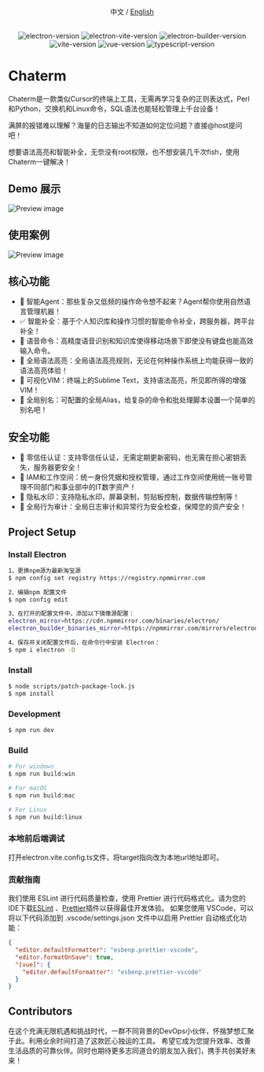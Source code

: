 <div align="center">
  中文 / <a href="./README.md">English</a> 
</div>
<br>
<p align="center">
<img src="https://img.shields.io/github/package-json/dependency-version/chaterm/Chaterm/dev/electron" alt="electron-version">
<img src="https://img.shields.io/github/package-json/dependency-version/chaterm/Chaterm/dev/electron-vite" alt="electron-vite-version" />
<img src="https://img.shields.io/github/package-json/dependency-version/chaterm/Chaterm/dev/electron-builder" alt="electron-builder-version" />
<img src="https://img.shields.io/github/package-json/dependency-version/chaterm/Chaterm/dev/vite" alt="vite-version" />
<img src="https://img.shields.io/github/package-json/dependency-version/chaterm/Chaterm/dev/vue" alt="vue-version" />
<img src="https://img.shields.io/github/package-json/dependency-version/chaterm/Chaterm/dev/typescript" alt="typescript-version" />
</p>

# Chaterm

Chaterm是一款类似Cursor的终端上工具，无需再学习复杂的正则表达式，Perl和Python，交换机和Linux命令，SQL语法也能轻松管理上千台设备！

满屏的报错难以理解？海量的日志输出不知道如何定位问题？直接@host提问吧！

想要语法高亮和智能补全，无奈没有root权限，也不想安装几千次fish，使用Chaterm一键解决！

## Demo 展示

![Preview image](resources/demo.jpg)

## 使用案例

![Preview image](resources/deploy.jpg)

## 核心功能

- 🤖️ 智能Agent：那些复杂又低频的操作命令想不起来？Agent帮你使用自然语言管理机器！
- ✅ 智能补全：基于个人知识库和操作习惯的智能命令补全，跨服务器，跨平台补全！
- 💬 语音命令：高精度语音识别和知识库使得移动场景下即使没有键盘也能高效输入命令。
- 🌟 全局语法高亮：全局语法高亮规则，无论在何种操作系统上均能获得一致的语法高亮体验！
- 📄 可视化VIM：终端上的Sublime Text，支持语法高亮，所见即所得的增强VIM！
- 🎹 全局别名：可配置的全局Alias，给复杂的命令和批处理脚本设置一个简单的别名吧！

## 安全功能

- 🔐 零信任认证：支持零信任认证，无需定期更新密码，也无需在担心密钥丢失，服务器更安全！
- 💼 IAM和工作空间：统一身份凭据和授权管理，通过工作空间使用统一账号管理不同部门和事业部中的IT数字资产！
- 🔏 隐私水印：支持隐私水印，屏幕录制，剪贴板控制，数据传输控制等！
- 🔎 全局行为审计：全局日志审计和异常行为安全检查，保障您的资产安全！

## Project Setup

### Install Electron

```sh
1、更换npm源为最新淘宝源
$ npm config set registry https://registry.npmmirror.com

2、编辑npm 配置文件
$ npm config edit

3、在打开的配置文件中，添加以下镜像源配置：
electron_mirror=https://cdn.npmmirror.com/binaries/electron/
electron_builder_binaries_mirror=https://npmmirror.com/mirrors/electron-builder-binaries/

4、保存并关闭配置文件后，在命令行中安装 Electron：
$ npm i electron -D

```

### Install

```bash
$ node scripts/patch-package-lock.js
$ npm install
```

### Development

```bash
$ npm run dev
```

### Build

```bash
# For windows
$ npm run build:win

# For macOS
$ npm run build:mac

# For Linux
$ npm run build:linux
```

### 本地前后端调试

<p>打开electron.vite.config.ts文件，将target指向改为本地url地址即可。</p>

### 贡献指南

我们使用 ESLint 进行代码质量检查，使用 Prettier 进行代码格式化。请为您的IDE下载[ESLint](https://marketplace.visualstudio.com/items?itemName=dbaeumer.vscode-eslint) 、[Prettier](https://marketplace.visualstudio.com/items?itemName=esbenp.prettier-vscode)插件以获得最佳开发体验。
如果您使用 VSCode，可以将以下代码添加到 .vscode/settings.json 文件中以启用 Prettier 自动格式化功能：

```json
{
  "editor.defaultFormatter": "esbenp.prettier-vscode",
  "editor.formatOnSave": true,
  "[vue]": {
    "editor.defaultFormatter": "esbenp.prettier-vscode"
  }
}
```

## Contributors

在这个充满无限机遇和挑战时代，一群不同背景的DevOps小伙伴，怀揣梦想汇聚于此。利用业余时间打造了这款匠心独运的工具。
希望它成为您提升效率、改善生活品质的可靠伙伴。同时也期待更多志同道合的朋友加入我们，携手共创美好未来！
